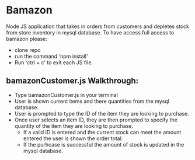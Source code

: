 # Bamazon
Node JS application that takes in orders from customers and depletes stock from store inventory in mysql database.
To have access full access to bamazon please:
* clone repo
* run the command 'npm install' 
* Run 'ctrl + c' to exit each JS file.


## bamazonCustomer.js Walkthrough:
* Type bamazonCustomer.js in your terminal 
* User is shown current items and there quantities from the mysql database.
* User is prompted to type the ID of the item they are looking to purchase.
* Once user selects an item ID, they are then prompted to specify the quantity of the item they are looking to purchase.
    * If a valid ID is entered and the current stock can meet the amount entered the user is shown the order total.
    * If the purhcase is successful the amount of stock is updated in the mysql database.





